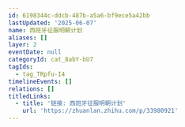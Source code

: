 ```yaml
---
id: 6198344c-ddcb-487b-a5a6-bf9ece5a42bb
lastUpdated: '2025-06-07'
name: 西班牙征服明朝计划
aliases: []
layer: 2
eventDate: null
categoryId: cat_8abY-bU7
tagIds:
  - tag_TRpfu-I4
timelineEvents: []
relations: []
titledLinks:
  - title: '链接: 西班牙征服明朝计划'
    url: 'https://zhuanlan.zhihu.com/p/33980921'
---
```


